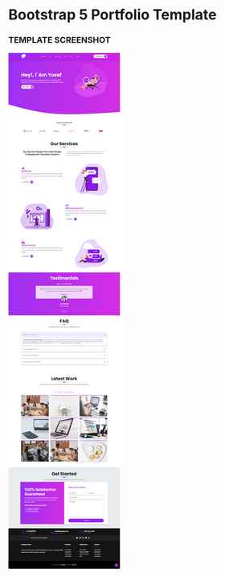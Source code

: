# Bootstrap 5 Portfolio Template

### TEMPLATE SCREENSHOT

![Fullscreenshot](./images/screencapture.png)
